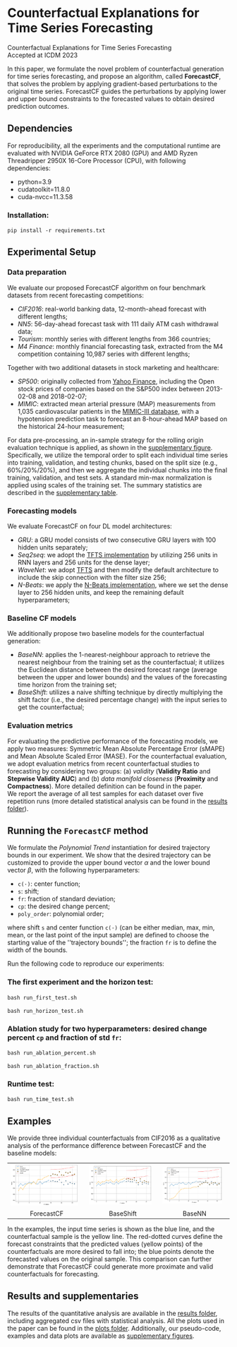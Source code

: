 # Counterfactual Explanations for Time Series Forecasting
Counterfactual Explanations for Time Series Forecasting<br/>
Accepted at ICDM 2023<br/>
<!-- [[paper_link]](https://arxiv.org/)
[[slides_TBD]](https://github.com/zhendong3wang/counterfactual-explanations-for-forecasting) 
[[conference_code]](https://github.com/zhendong3wang/counterfactual-explanations-for-forecasting) -->

In this paper, we formulate the novel problem of counterfactual generation for time series forecasting, and propose an algorithm, called **ForecastCF**, that solves the problem by applying gradient-based perturbations to the original time series. ForecastCF guides the perturbations by applying lower and upper bound constraints to the forecasted values to obtain desired prediction outcomes.

<!-- If you find this GitHub repo useful in your research work, please consider citing our paper:
```
@article{wang_style-transfer_2023,
}
``` 
Please also consider citing the original publication:
```
@article{wang_counterfactual_2021,
}
``` 
-->

## Dependencies
For reproducibility, all the experiments and the computational runtime are evaluated with NVIDIA GeForce RTX 2080 (GPU) and AMD Ryzen Threadripper 2950X 16-Core Processor (CPU), with following dependencies:
  - python=3.9
  - cudatoolkit=11.8.0
  - cuda-nvcc=11.3.58

### Installation:
```
pip install -r requirements.txt
```

## Experimental Setup
### Data preparation
We evaluate our proposed ForecastCF algorithm on four benchmark datasets from recent forecasting competitions: 
- *CIF2016*: real-world banking data, 12-month-ahead forecast with different lengths;  
- *NN5*: 56-day-ahead forecast task with 111 daily ATM cash withdrawal data;
- *Tourism*: monthly series with different lengths from 366 countries;
- *M4 Finance*: monthly financial forecasting task, extracted from the M4 competition containing 10,987 series with different lengths; 

Together with two additional datasets in stock marketing and healthcare: 
- *SP500*: originally collected from [Yahoo Finance](https://finance.yahoo.com/), including the Open stock prices of companies based on the S&P500 index between 2013-02-08 and 2018-02-07;
- *MIMIC*: extracted mean arterial pressure (MAP) measurements from 1,035 cardiovascular patients in the [MIMIC-III database](https://physionet.org/content/mimiciii/1.4/), with a hypotension prediction task to forecast an 8-hour-ahead MAP based on the historical 24-hour measurement;

For data pre-processing, an in-sample strategy for the rolling origin evaluation technique is applied, as shown in the [supplementary figure](./supplement_figures/data_train_test_split.png). Specifically, we utilize the temporal order to split each individual time series into training, validation, and testing chunks, based on the split size (e.g., 60%/20%/20%), and then we aggregate the individual chunks into the final training, validation, and test sets. A standard min-max normalization is
applied using scales of the training set.
The summary statistics are described in the [supplementary table](./supplement_figures/data_summary_statistics.png).

### Forecasting models
We evaluate ForecastCF on four DL model architectures:
- *GRU*: a GRU model consists of two consecutive GRU layers with 100 hidden units separately;
- *Seq2seq*: we adopt the [TFTS implementation](https://github.com/LongxingTan/Time-series-prediction) by utilizing 256 units in RNN layers and 256 units for the dense layer;
- *WaveNet*: we adopt [TFTS](https://github.com/LongxingTan/Time-series-prediction) and then modify the default architecture to include the skip connection with the filter size 256;
- *N-Beats*: we apply the [N-Beats implementation](https://github.com/philipperemy/n-beats), where we set the dense layer to 256 hidden units, and keep the remaining default hyperparameters;

### Baseline CF models
We additionally propose two baseline models for the counterfactual generation:
- *BaseNN*: applies the 1-nearest-neighbour approach to retrieve the nearest neighbour from the training set as the counterfactual; it utilizes the Euclidean distance between the desired forecast range (average between the upper and lower bounds) and the values of the forecasting time horizon from the training set;
- *BaseShift*: utilizes a naive shifting technique by directly multiplying the shift factor (i.e., the desired percentage change) with the input series to get the counterfactual;

### Evaluation metrics
For evaluating the predictive performance of the forecasting models, we apply two measures: Symmetric Mean Absolute Percentage Error (sMAPE) and Mean Absolute Scaled Error (MASE).
For the counterfactual evaluation, we adopt evaluation metrics from recent counterfactual studies to forecasting by considering two groups: (a) *validity* (**Validity Ratio** and **Stepwise Validity AUC**) and (b) *data manifold closeness* (**Proximity** and **Compactness**). More detailed definition can be found in the paper. <br/>
We report the average of all test samples for each dataset over five repetition runs (more detailed statistical analysis can be found in the [results folder](./results/)).


## Running the `ForecastCF` method
We formulate the *Polynomial Trend* instantiation for desired trajectory bounds in our experiment. We show that the desired trajectory can be customized to provide the upper bound vector $\alpha$ and the lower bound vector $\beta$, with the following hyperparameters:  
- `c(·)`: center function;
- `s`: shift;
- `fr`: fraction of standard deviation; 
- `cp`: the desired change percent;
- `poly_order`: polynomial order;

where shift `s` and center function `c(·)` (can be either median, max, min, mean, or the last point of the input sample) are defined to choose the starting value of the ''trajectory bounds''; the fraction `fr` is to define the width of the bounds.

Run the following code to reproduce our experiments:
### The first experiment and the horizon test:

```
bash run_first_test.sh
```
```
bash run_horizon_test.sh
```

### Ablation study for two hyperparameters: desired change percent `cp` and fraction of std `fr`:
```
bash run_ablation_percent.sh
```
```
bash run_ablation_fraction.sh
```

### Runtime test:
```
bash run_time_test.sh
```

## Examples
We provide three individual counterfactuals from CIF2016 as a qualitative analysis of the performance difference between ForecastCF and the baseline models:

<!-- ![examples](./results/example-forecastcf.png)  -->
<table>
  <tr>
    <td><img src="./supplement_figures/example-forecastcf.png" width="93%" ></td>
    <td><img src="./supplement_figures/example-baseshift.png" width="93%"></td>
    <td><img src="./supplement_figures/example-basenn.png" width="93%"></td>
  </tr>
    <tr>
    <td align="center">ForecastCF</td>
    <td align="center">BaseShift</td>
    <td align="center">BaseNN</td>
  </tr>
 </table>

In the examples, the input time series is shown as the blue line, and the counterfactual sample is the yellow line. The red-dotted curves define the forecast constraints that the predicted values (yellow points) of the counterfactuals are more desired to fall into; the blue points denote the forecasted values on the original sample. This comparison can further demonstrate that ForecastCF could generate more proximate and valid counterfactuals for forecasting.

## Results and supplementaries
The results of the quantitative analysis are available in the [results folder](./results/), including aggregated csv files with statistical analysis. All the plots used in the paper can be found in the [plots folder](./plots/). Additionally, our pseudo-code, examples and data plots are available as [supplementary figures](./supplement_figures).

